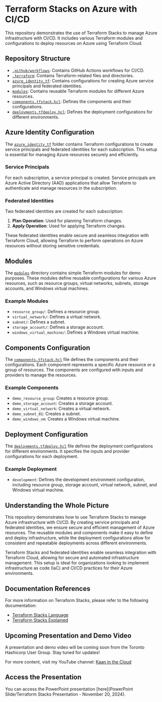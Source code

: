 # Terraform Stacks on Azure with CI/CD

This repository demonstrates the use of Terraform Stacks to manage Azure infrastructure with CI/CD. It includes various Terraform modules and configurations to deploy resources on Azure using Terraform Cloud.

## Repository Structure

- [`.github/workflows`](.github/workflows): Contains GitHub Actions workflows for CI/CD.
- [`.terraform`](.terraform): Contains Terraform-related files and directories.
- [`azure_identity_tf`](azure_identity_tf): Contains configurations for creating Azure service principals and federated identities.
- [`modules`](modules): Contains reusable Terraform modules for different Azure resources.
- [`components.tfstack.hcl`](components.tfstack.hcl): Defines the components and their configurations.
- [`deployments.tfdeploy.hcl`](deployments.tfdeploy.hcl): Defines the deployment configurations for different environments.

## Azure Identity Configuration

The [`azure_identity_tf`](azure_identity_tf) folder contains Terraform configurations to create service principals and federated identities for each subscription. This setup is essential for managing Azure resources securely and efficiently.

### Service Principals

For each subscription, a service principal is created. Service principals are Azure Active Directory (AAD) applications that allow Terraform to authenticate and manage resources in the subscription.

### Federated Identities

Two federated identities are created for each subscription:
1. **Plan Operation**: Used for planning Terraform changes.
2. **Apply Operation**: Used for applying Terraform changes.

These federated identities enable secure and seamless integration with Terraform Cloud, allowing Terraform to perform operations on Azure resources without storing sensitive credentials.

## Modules

The [`modules`](modules) directory contains simple Terraform modules for demo purposes. These modules define reusable configurations for various Azure resources, such as resource groups, virtual networks, subnets, storage accounts, and Windows virtual machines.

### Example Modules

- `resource_group/`: Defines a resource group.
- `virtual_network/`: Defines a virtual network.
- `subnet/`: Defines a subnet.
- `storage_account/`: Defines a storage account.
- `windows_virtual_machine/`: Defines a Windows virtual machine.

## Components Configuration

The [`components.tfstack.hcl`](components.tfstack.hcl) file defines the components and their configurations. Each component represents a specific Azure resource or a group of resources. The components are configured with inputs and providers to manage the resources.

### Example Components

- `demo_resource_group`: Creates a resource group.
- `demo_storage_account`: Creates a storage account.
- `demo_virtual_network`: Creates a virtual network.
- `demo_subnet_01`: Creates a subnet.
- `demo_windows_vm`: Creates a Windows virtual machine.

## Deployment Configuration

The [`deployments.tfdeploy.hcl`](deployments.tfdeploy.hcl) file defines the deployment configurations for different environments. It specifies the inputs and provider configurations for each deployment.

### Example Deployment

- `development`: Defines the development environment configuration, including resource group, storage account, virtual network, subnet, and Windows virtual machine.

## Understanding the Whole Picture

This repository demonstrates how to use Terraform Stacks to manage Azure infrastructure with CI/CD. By creating service principals and federated identities, we ensure secure and efficient management of Azure resources. The reusable modules and components make it easy to define and deploy infrastructure, while the deployment configurations allow for consistent and repeatable deployments across different environments.

Terraform Stacks and federated identities enable seamless integration with Terraform Cloud, allowing for secure and automated infrastructure management. This setup is ideal for organizations looking to implement infrastructure as code (IaC) and CI/CD practices for their Azure environments.

## Documentation References

For more information on Terraform Stacks, please refer to the following documentation:

- [Terraform Stacks Language](https://developer.hashicorp.com/terraform/language/stacks)
- [Terraform Stacks Explained](https://www.hashicorp.com/blog/terraform-stacks-explained)

## Upcoming Presentation and Demo Video

A presentation and demo video will be coming soon from the Toronto Hashicorp User Group. Stay tuned for updates!

For more content, visit my YouTube channel: [Kaan in the Cloud](https://www.youtube.com/@KaanintheCloud)

## Access the Presentation

You can access the PowerPoint presentation [here](PowerPoint Slide/Terraform Stacks Presentation - November 20, 2024).